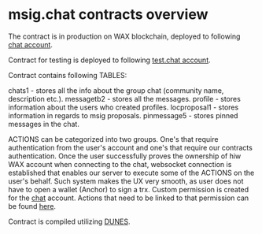 # msig.chat contracts overview

The contract is in production on WAX blockchain, deployed to following [chat account](https://waxblock.io/account/chat). 

Contract for testing is deployed to following [test.chat account](https://waxblock.io/account/test.chat). 

Contract contains following TABLES:

chats1 - stores all the info about the group chat (community name, description etc.).
messagetb2 - stores all the messages.
profile - stores information about the users who created profiles.
locproposal1 - stores information in regards to msig proposals.
pinmessage5 - stores pinned messages in the chat.


ACTIONS can be categorized into two groups. One's that require authentication from the user's account and one's that require our contracts authentication. Once the user successfully proves the ownership of hiw WAX account when connecting to the chat, websocket connection is established that enables our server to execute some of the ACTIONS on the user's behalf. Such system makes the UX very smooth, as user does not have to open a wallet (Anchor) to sign a trx. Custom permission is created for the [chat](https://waxblock.io/account/chat) account. Actions that need to be linked to that permission can be found [here](https://waxblock.io/account/chat#keys). 


Contract is compiled utilizing [DUNES](https://github.com/AntelopeIO/DUNES).

